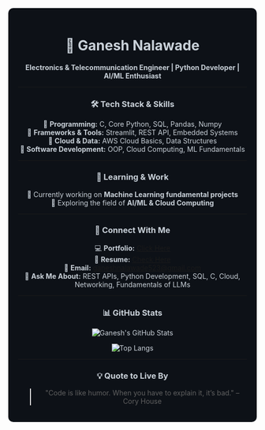 <div align="center" style="background-color:#0D1117; color:#C9D1D9; padding: 20px; border-radius: 10px;">

# 🚀 Ganesh Nalawade

**Electronics & Telecommunication Engineer | Python Developer | AI/ML Enthusiast**

---

### 🛠️ Tech Stack & Skills

🔹 **Programming:** C, Core Python, SQL, Pandas, Numpy  
🔹 **Frameworks & Tools:** Streamlit, REST API, Embedded Systems  
🔹 **Cloud & Data:** AWS Cloud Basics, Data Structures  
🔹 **Software Development:** OOP, Cloud Computing, ML Fundamentals  

---

### 🌱 Learning & Work

🔸 Currently working on **Machine Learning fundamental projects**  
🔸 Exploring the field of **AI/ML & Cloud Computing**  

---

### 📢 Connect With Me

💻 **Portfolio:** [Click Here](https://ganeshn523.github.io/MyPortfolio/#/)  
📜 **Resume:** [Check Here](https://ganeshn523.github.io/resumes/)  
📧 **Email:** ganeshnalawade523@gmail.com  
💬 **Ask Me About:** REST APIs, Python Development, SQL, C, Cloud, Networking, Fundamentals of LLMs  

---

### 📊 GitHub Stats

![Ganesh's GitHub Stats](https://github-readme-stats.vercel.app/api?username=ganeshn523&show_icons=true&theme=dark&hide_border=true)

![Top Langs](https://github-readme-stats.vercel.app/api/top-langs/?username=ganeshn523&layout=compact&theme=dark&hide_border=true)

---

### 💡 Quote to Live By

> "Code is like humor. When you have to explain it, it’s bad." – Cory House  

</div>

